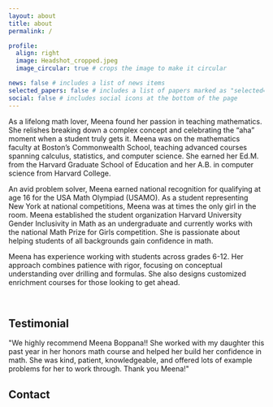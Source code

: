 ```yaml
---
layout: about
title: about
permalink: /

profile:
  align: right
  image: Headshot_cropped.jpeg
  image_circular: true # crops the image to make it circular

news: false # includes a list of news items
selected_papers: false # includes a list of papers marked as "selected={true}"
social: false # includes social icons at the bottom of the page
---
```


As a lifelong math lover, Meena found her passion in teaching mathematics. She relishes breaking down a complex concept and celebrating the “aha” moment when a student truly gets it. Meena was on the mathematics faculty at Boston’s Commonwealth School, teaching advanced courses spanning calculus, statistics, and computer science. She earned her Ed.M. from the Harvard Graduate School of Education and her A.B. in computer science from Harvard College. 

An avid problem solver, Meena earned national recognition for qualifying at age 16 for the USA Math Olympiad (USAMO). As a student representing New York at national competitions, Meena was at times the only girl in the room. Meena established the student organization Harvard University Gender Inclusivity in Math as an undergraduate and currently works with the national Math Prize for Girls competition. She is passionate about helping students of all backgrounds gain confidence in math.

Meena has experience working with students across grades 6-12.  Her approach combines patience with rigor, focusing on conceptual understanding over drilling and formulas. She also designs customized enrichment courses for those looking to get ahead.

<br />

## Testimonial

"We highly recommend Meena Boppana!! She worked with my daughter this past year in her honors math course and helped her build her confidence in math. She was kind, patient, knowledgeable, and offered lots of example problems for her to work through. Thank you Meena!"  

## Contact
